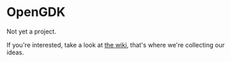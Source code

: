 OpenGDK
=======

Not yet a project.

If you're interested, take a look at [the wiki](https://github.com/excaliburHisSheath/OpenGDK/wiki), that's where we're collecting our ideas.
